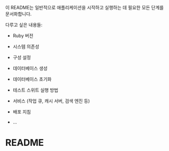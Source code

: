 
이 README는 일반적으로 애플리케이션을 시작하고 실행하는 데 필요한 모든 단계를 문서화합니다.

다루고 싶은 내용들:

* Ruby 버전

* 시스템 의존성

* 구성 설정

* 데이터베이스 생성

* 데이터베이스 초기화

* 테스트 스위트 실행 방법

* 서비스 (작업 큐, 캐시 서버, 검색 엔진 등)

* 배포 지침

* ...
# README